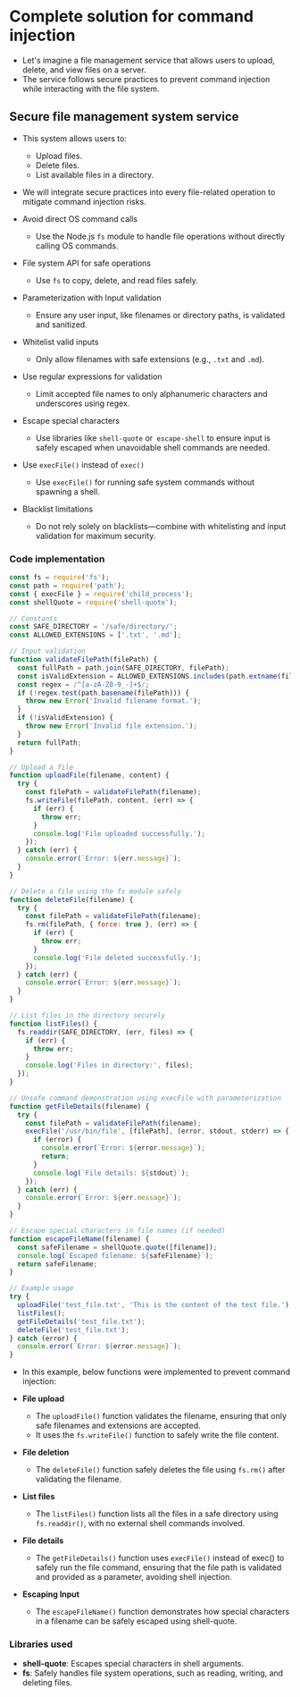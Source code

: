 # Complete solution for command injection

* Let's imagine a file management service that allows users to upload, delete, and view files on a server.
* The service follows secure practices to prevent command injection while interacting with the file system.

## Secure file management system service

* This system allows users to:

  * Upload files.
  * Delete files.
  * List available files in a directory.

* We will integrate secure practices into every file-related operation to mitigate command injection risks.

* Avoid direct OS command calls
  * Use the Node.js `fs` module to handle file operations without directly calling OS commands.

* File system API for safe operations
  * Use `fs` to copy, delete, and read files safely.

* Parameterization with Input validation
  * Ensure any user input, like filenames or directory paths, is validated and sanitized.

* Whitelist valid inputs
  * Only allow filenames with safe extensions (e.g., `.txt` and `.md`).

* Use regular expressions for validation
  * Limit accepted file names to only alphanumeric characters and underscores using regex.

* Escape special characters
  * Use libraries like `shell-quote` or` escape-shell` to ensure input is safely escaped when unavoidable shell commands are needed.

* Use `execFile()` instead of `exec()`
  * Use `execFile()` for running safe system commands without spawning a shell.

* Blacklist limitations
  * Do not rely solely on blacklists—combine with whitelisting and input validation for maximum security.

### Code implementation

```javascript
const fs = require('fs');
const path = require('path');
const { execFile } = require('child_process');
const shellQuote = require('shell-quote');

// Constants
const SAFE_DIRECTORY = '/safe/directory/';
const ALLOWED_EXTENSIONS = ['.txt', '.md'];

// Input validation
function validateFilePath(filePath) {
  const fullPath = path.join(SAFE_DIRECTORY, filePath);
  const isValidExtension = ALLOWED_EXTENSIONS.includes(path.extname(filePath));
  const regex = /^[a-zA-Z0-9_-]+$/;
  if (!regex.test(path.basename(filePath))) {
    throw new Error('Invalid filename format.');
  }
  if (!isValidExtension) {
    throw new Error('Invalid file extension.');
  }
  return fullPath;
}

// Upload a file
function uploadFile(filename, content) {
  try {
    const filePath = validateFilePath(filename);
    fs.writeFile(filePath, content, (err) => {
      if (err) {
        throw err;
      }
      console.log('File uploaded successfully.');
    });
  } catch (err) {
    console.error(`Error: ${err.message}`);
  }
}

// Delete a file using the fs module safely
function deleteFile(filename) {
  try {
    const filePath = validateFilePath(filename);
    fs.rm(filePath, { force: true }, (err) => {
      if (err) {
        throw err;
      }
      console.log('File deleted successfully.');
    });
  } catch (err) {
    console.error(`Error: ${err.message}`);
  }
}

// List files in the directory securely
function listFiles() {
  fs.readdir(SAFE_DIRECTORY, (err, files) => {
    if (err) {
      throw err;
    }
    console.log('Files in directory:', files);
  });
}

// Unsafe command demonstration using execFile with parameterization
function getFileDetails(filename) {
  try {
    const filePath = validateFilePath(filename);
    execFile('/usr/bin/file', [filePath], (error, stdout, stderr) => {
      if (error) {
        console.error(`Error: ${error.message}`);
        return;
      }
      console.log(`File details: ${stdout}`);
    });
  } catch (err) {
    console.error(`Error: ${err.message}`);
  }
}

// Escape special characters in file names (if needed)
function escapeFileName(filename) {
  const safeFilename = shellQuote.quote([filename]);
  console.log(`Escaped filename: ${safeFilename}`);
  return safeFilename;
}

// Example usage
try {
  uploadFile('test_file.txt', 'This is the content of the test file.');
  listFiles();
  getFileDetails('test_file.txt');
  deleteFile('test_file.txt');
} catch (error) {
  console.error(`Error: ${error.message}`);
}
```

* In this example, below functions were implemented to prevent command injection:

* **File upload**
  * The `uploadFile()` function validates the filename, ensuring that only safe filenames and extensions are accepted.
  * It uses the `fs.writeFile()` function to safely write the file content.

* **File deletion**
  * The `deleteFile()` function safely deletes the file using `fs.rm()` after validating the filename.

* **List files**
  * The `listFiles()` function lists all the files in a safe directory using `fs.readdir()`, with no external shell commands involved.

* **File details**
  * The `getFileDetails()` function uses `execFile()` instead of exec() to safely run the file command, ensuring that the file path is validated and provided as a parameter, avoiding shell injection.

* **Escaping Input**
  * The `escapeFileName()` function demonstrates how special characters in a filename can be safely escaped using shell-quote.

### Libraries used

* **shell-quote**: Escapes special characters in shell arguments.
* **fs**: Safely handles file system operations, such as reading, writing, and deleting files.
